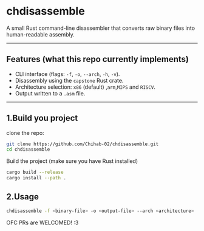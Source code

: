 # chdisassemble

A small Rust command-line disassembler that converts raw binary files into human-readable assembly.

---

## Features (what this repo currently implements)

- CLI interface (flags: `-f`, `-o`, `--arch`, `-h`, `-v`).
- Disassembly using the `capstone` Rust crate.
- Architecture selection: `x86` (default) ,`arm`,`MIPS` and `RISCV`.
- Output written to a `.asm` file.

---

## 1.Build you project
clone the repo:
```bash
git clone https://github.com/Chihab-02/chdisassemble.git
cd chdisassemble
```
Build the project (make sure you have Rust installed)
``` bash
cargo build --release
cargo install --path .
```

## 2.Usage 
```bash
chdisassemble -f <binary-file> -o <output-file> --arch <architecture> 
```

OFC PRs are WELCOMED! :3




